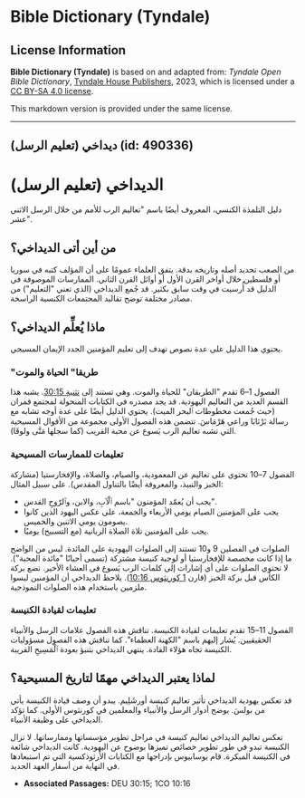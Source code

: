 # Bible Dictionary (Tyndale)

## License Information

**Bible Dictionary (Tyndale)** is based on and adapted from: _Tyndale Open Bible Dictionary_, [Tyndale House Publishers](https://tyndaleopenresources.com/), 2023, which is licensed under a [CC BY-SA 4.0 license](https://creativecommons.org/licenses/by-sa/4.0/legalcode.en).

This markdown version is provided under the same license.



--------------------------------

## ديداخي (تعليم الرسل) (id: 490336)

الديداخي (تعليم الرسل)
======================

دليل التلمذة الكنسي، المعروف أيضًا باسم "تعاليم الرب للأمم من خلال الرسل الاثني عشر".

من أين أتى الديداخي؟
--------------------

من الصعب تحديد أصله وتاريخه بدقة. يتفق العلماء عمومًا على أن المؤلف كتبه في سوريا أو فلسطين خلال أواخر القرن الأول أو أوائل القرن الثاني. الممارسات الموصوفة في الدليل قد أُرسيت في وقت سابق بكثير. قد جُمع الديداخي (الذي تعني "التعليم") من مصادر مختلفة توضح تقاليد المجتمعات الكنسية الراسخة.

ماذا يُعلِّم الديداخي؟
----------------------

يحتوي هذا الدليل على عدة نصوص تهدف إلى تعليم المؤمنين الجدد الإيمان المسيحي.

### "طريقا" الحياة والموت

الفصول 1–6 تقدم "الطريقان" للحياة والموت. وهي تستند إلى [تثنية 30:15](https://ref.ly/Deut30:15). يشبه هذا القسم العديد من التعاليم اليهودية. قد يجد مصدره في الكتابات المنحولة لمجتمع قمران (حيث جُمعت مخطوطات ٱلبحر الميت). يحتوي الدليل أيضًا على عدة أوجه تشابه مع رسالة بَرْنَابَا وراعي هَرْمَاسَ. تتضمن هذه الفصول الأولى مجموعة من الأقوال المسيحية التي تشبه تعاليم الرب يَسوع عن محبة القريب (كما سجلها مَتَّى ولوقَا).

### تعليمات للممارسات المسيحية

الفصول 7–10 تحتوي على تعاليم عن المعمودية، والصيام، والصلاة، والإفخارستيا (مشاركة الخبز والنبيذ، والمعروفة أيضًا بالتناول المقدس). على سبيل المثال:

* يجب أن يُعمّد المؤمنون "باسم ٱلْآبِ، والابن، وٱلرّوحِ القدس".
* يجب على المؤمنين الصيام يومي الأربعاء والجمعة، على عكس اليهود الذين كانوا يصومون يومي الاثنين والخميس.
* يجب على المؤمنين تلاة الصلاة الربانية (مع التسبيح) يوميًا.

الصلوات في الفصلين 9 و10 تستند إلى الصلوات اليهودية على المائدة. ليس من الواضح ما إذا كانت مخصصة للإفخارستيا أو لوجبة كنيسة مشتركة (تسمى أحيانًا "مائدة المحبة"). لا تحتوي الصلوات على أي إشارات إلى كلمات الرب يَسوع في العشاء الأخير. تضع بركة الكأس قبل بركة الخبز (قارن [1 كورنثوس 10:16](https://ref.ly/1Cor10:16)). يلاحظ الديداخي أن المؤمنين ليسوا ملزمين باستخدام هذه الصلوات النموذجية.

### تعليمات لقيادة الكنيسة

الفصول 11–15 تقدم تعليمات لقيادة الكنيسة. تناقش هذه الفصول علامات الرسل والأنبياء الحقيقيين. يُشار إليهم باسم "الكهنة العظماء". كما تناقش هذه الفصول مسؤوليات الكنيسة تجاه هؤلاء القادة. ينتهي الديداخي بتنبؤ بعودة ٱلْمَسِيحِ القريبة.

لماذا يعتبر الديداخي مهمًا لتاريخ المسيحية؟
-------------------------------------------

قد تعكس يهودية الديداخي تأثير تعاليم كنيسة أورشَلِيم. يبدو أن وصف قيادة الكنيسة يأتي من بولسَ. يوضح أدوار الرسل والأنبياء والمعلمين في كورنثوس الأولى. كما تؤكد الديداخي على وظيفة الأنبياء.

تعكس تعاليم الديداخي تعاليم كنيسة في مراحل تطوير مؤسساتها وممارساتها. لا تزال الكنيسة تبدو في طور تطوير خصائص تميزها بوضوح عن اليهودية. كانت الديداخي شائعة في الكنيسة المبكرة. قام يوسابيوس بإدراجها مع الكتابات الأرثوذكسية التي تم استبعادها في النهاية من أسفار العهد الجديد.

* **Associated Passages:** DEU 30:15; 1CO 10:16

